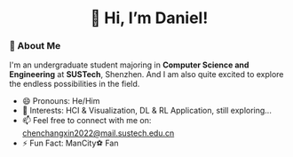 <h1 align="center">👋 Hi, I’m Daniel! </h1>

### 🌟 About Me
I'm an undergraduate student majoring in **Computer Science and Engineering** at **SUSTech**, Shenzhen. And I am also quite excited to explore the endless possibilities in the field.

- 😄 Pronouns: He/Him
- 👀 Interests: HCI & Visualization, DL & RL Application, still exploring...
- 📫 Feel free to connect with me on: chenchangxin2022@mail.sustech.edu.cn
- ⚡ Fun Fact: ManCity⚽ Fan 
